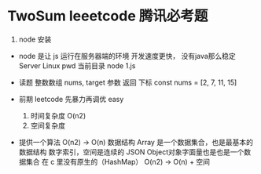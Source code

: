 # TwoSum leeetcode 腾讯必考题

1. node 安装
- node 是让 js 运行在服务器端的环境
    开发速度更快， 没有java那么稳定
    Server Linux pwd 当前目录
    node 1.js


- 读题
    整数数组 nums, target 参数
    返回 下标
    const nums = [2, 7, 11, 15]


- 前期 leetcode 先暴力再调优 easy
    1. 时间复杂度
        O(n2)
    2. 空间复杂度

- 提供一个算法
    O(n2) -> O(n)
    数据结构
    Array 是一个数据集合，也是最基本的数据结构 数字索引，空间是连续的
    JSON Object对象字面量也是也是一个数据集合 在 c 里没有原生的（HashMap）
    O(n2) -> O(n) + 空间